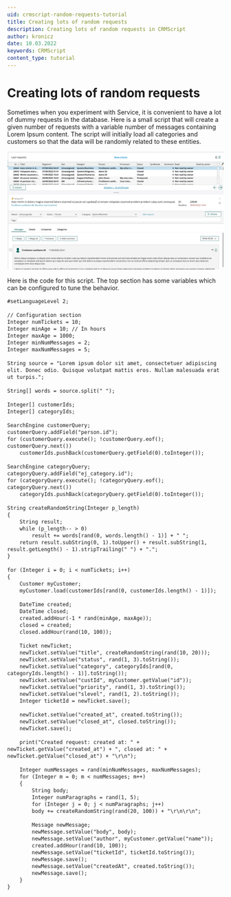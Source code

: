 ```yaml
---
uid: crmscript-random-requests-tutorial
title: Creating lots of random requests
description: Creating lots of random requests in CRMScript
author: kronicz
date: 10.03.2022
keywords: CRMScript
content_type: tutorial
---
```


# Creating lots of random requests

Sometimes when you experiment with Service, it is convenient to have a lot of dummy requests in the database. Here is a small script that will create a given number of requests with a variable number of messages containing Lorem Ipsum content. The script will initially load all categories and customers so that the data will be randomly related to these entities.

![random request -screenshot][img1]

Here is the code for this script. The top section has some variables which can be configured to tune the behavior.

```crmscript
#setLanguageLevel 2;

// Configuration section
Integer numTickets = 10;
Integer minAge = 10; // In hours
Integer maxAge = 1000;
Integer minNumMessages = 2;
Integer maxNumMessages = 5;

String source = "Lorem ipsum dolor sit amet, consectetuer adipiscing elit. Donec odio. Quisque volutpat mattis eros. Nullam malesuada erat ut turpis.";

String[] words = source.split(" ");

Integer[] customerIds;
Integer[] categoryIds;

SearchEngine customerQuery;
customerQuery.addField("person.id");
for (customerQuery.execute(); !customerQuery.eof(); customerQuery.next())
    customerIds.pushBack(customerQuery.getField(0).toInteger());

SearchEngine categoryQuery;
categoryQuery.addField("ej_category.id");
for (categoryQuery.execute(); !categoryQuery.eof(); categoryQuery.next())
    categoryIds.pushBack(categoryQuery.getField(0).toInteger());

String createRandomString(Integer p_length)
{
    String result;
    while (p_length-- > 0)
        result += words[rand(0, words.length() - 1)] + " ";
    return result.subString(0, 1).toUpper() + result.subString(1, result.getLength() - 1).stripTrailing(" ") + ".";
}

for (Integer i = 0; i < numTickets; i++)
{
    Customer myCustomer;
    myCustomer.load(customerIds[rand(0, customerIds.length() - 1)]);

    DateTime created;
    DateTime closed;
    created.addHour(-1 * rand(minAge, maxAge));
    closed = created;
    closed.addHour(rand(10, 100));

    Ticket newTicket;
    newTicket.setValue("title", createRandomString(rand(10, 20)));
    newTicket.setValue("status", rand(1, 3).toString());
    newTicket.setValue("category", categoryIds[rand(0, categoryIds.length() - 1)].toString());
    newTicket.setValue("custId", myCustomer.getValue("id"));
    newTicket.setValue("priority", rand(1, 3).toString());
    newTicket.setValue("slevel", rand(1, 2).toString());
    Integer ticketId = newTicket.save();

    newTicket.setValue("created_at", created.toString());
    newTicket.setValue("closed_at", closed.toString());
    newTicket.save();

    print("Created request: created at: " + newTicket.getValue("created_at") + ", closed at: " + newTicket.getValue("closed_at") + "\r\n");

    Integer numMessages = rand(minNumMessages, maxNumMessages);
    for (Integer m = 0; m < numMessages; m++)
    {
        String body;
        Integer numParagraphs = rand(1, 5);
        for (Integer j = 0; j < numParagraphs; j++)
        body += createRandomString(rand(20, 100)) + "\r\n\r\n";

        Message newMessage;
        newMessage.setValue("body", body);
        newMessage.setValue("author", myCustomer.getValue("name"));
        created.addHour(rand(10, 100));
        newMessage.setValue("ticketId", ticketId.toString());
        newMessage.save();
        newMessage.setValue("createdAt", created.toString());
        newMessage.save();
    }
}
```

[img1]: media/random-requests.png
